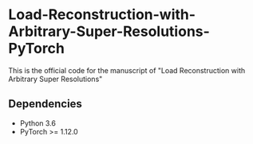 # Load-Reconstruction-with-Arbitrary-Super-Resolutions-PyTorch
This is the official code for the manuscript of "Load Reconstruction with Arbitrary Super Resolutions"

## Dependencies
* Python 3.6
* PyTorch >= 1.12.0
